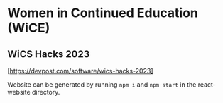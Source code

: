 # Women in Continued Education (WiCE)
## WiCS Hacks 2023
[https://devpost.com/software/wics-hacks-2023]


Website can be generated by running `npm i` and `npm start` in the react-website directory.
